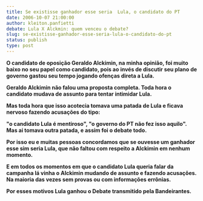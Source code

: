 ```yaml
---
title: Se existisse ganhador esse seria  Lula, o candidato do PT
date: 2006-10-07 21:00:00
author: kleiton.panfietti
debate: Lula X Alckmin: quem venceu o debate?
slug: se-existisse-ganhador-esse-seria-lula-o-candidato-do-pt
status: publish 
type: post
---
```


**O candidato de oposição Geraldo Alckimin, na minha opinião, foi muito baixo no seu papel como candidato, pois ao invés de discutir seu plano de governo gastou seu tempo jogando ofenças direta a Lula.**


**Geraldo Alckimin não falou uma proposta completa. Toda hora o candidato mudava de assunto para tentar intimidar Lula.**


**Mas toda hora que isso acotecia tomava uma patada de Lula e ficava nervoso fazendo acusações do tipo:**


**"o candidato Lula é mentiroso", "o governo do PT não fez isso aquilo". Mas ai tomava outra patada, e assim foi o debate todo.**


**Por isso eu e muitas pessoas concordamos que se ouvesse um ganhador esse sim seria Lula, que não faltou com respeito a Alckimin em nenhum momento.**


**E em todos os momentos em que o candidato Lula queria falar da campanha lá vinha o Alckimin mudando de assunto e fazendo acusações. Na maioria das vezes sem provas ou com informações errônias.**


**Por esses motivos Lula ganhou o Debate transmitido pela Bandeirantes.**


